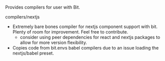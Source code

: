 Provides compilers for user with Bit.

compilers/nextjs
- Extremely bare bones compiler for nextjs component support with bit. Plenty of room for improvement. Feel free to contribute.
    - consider using peer dependencies for react and nextjs packages to allow for more version flexibility. 
- Copies code from bit.envs babel compilers due to an issue loading the nextjs/babel preset.